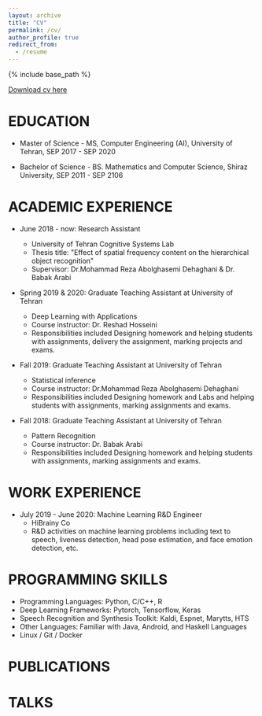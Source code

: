 ```yaml
---
layout: archive
title: "CV"
permalink: /cv/
author_profile: true
redirect_from:
  - /resume
---
```


{% include base_path %}

[Download cv here](http://esmaeilfarhang.github.io/files/CV.pdf)


EDUCATION
======
* Master of Science - MS, Computer Engineering (AI), University of Tehran, SEP 2017 - SEP 2020
 
* Bachelor of Science - BS. Mathematics and Computer Science, Shiraz University, SEP 2011 - SEP 2106

ACADEMIC EXPERIENCE
======
  * June 2018 - now: Research Assistant 
    * University of Tehran Cognitive Systems Lab
    * Thesis title: "‫‪Effect‬‬ ‫‪of‬‬ ‫‪spatial‬‬ ‫‪frequency‬‬ ‫‪content‬‬ ‫‪on‬‬ ‫‪the‬‬ ‫‪hierarchical‬‬ ‫‪object‬‬ ‫‪recognition‬‬"
    * Supervisor: Dr.Mohammad Reza Abolghasemi Dehaghani & Dr. Babak Arabi
  
  * Spring 2019 & 2020: Graduate Teaching Assistant at University of Tehran
    * Deep Learning with Applications
    * Course instructor: Dr. Reshad Hosseini
    * Responsibilities included Designing homework and helping students with assignments, delivery the assignment, marking projects and exams.
  
  * Fall 2019: Graduate Teaching Assistant at University of Tehran
    * Statistical inference 
    * Course instructor: Dr.Mohammad Reza Abolghasemi Dehaghani
    * Responsibilities included Designing homework and Labs and helping students with assignments, marking assignments and exams.
  
  * Fall 2018: Graduate Teaching Assistant at University of Tehran
    * Pattern Recognition 
    * Course instructor: Dr. Babak Arabi
    * Responsibilities included Designing homework and helping students with assignments, marking assignments and exams.


WORK EXPERIENCE
======
* July 2019 - June 2020: Machine Learning R&D Engineer
  * HiBrainy Co
  * R&D activities on machine learning problems including text to speech, liveness detection, head pose estimation, and face emotion detection, etc.
  
PROGRAMMING SKILLS
======
  * Programming Languages: Python, C/C++, R
  * Deep Learning Frameworks: Pytorch, Tensorflow, Keras
  * Speech Recognition and Synthesis Toolkit: Kaldi, Espnet, Marytts, HTS
  * Other Languages: Familiar with Java, Android, and Haskell Languages
  * Linux / Git / Docker
  
  
PUBLICATIONS
======
  
 
TALKS
======
  
